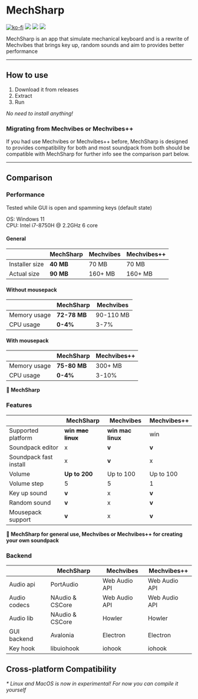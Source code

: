 ﻿# MechSharp

[![ko-fi](https://img.shields.io/badge/Support_me_on-Ko--fi-red)](https://ko-fi.com/G2G1SRUJG)
[![](https://img.shields.io/badge/Built_with-Avalonia-purple)](https://avaloniaui.net/)
[![](https://img.shields.io/badge/Built_with-.NET-blue)](https://dot.net/)
[![](https://img.shields.io/badge/Check-Mechvibes-white)](https://mechvibes.com)

MechSharp is an app that simulate mechanical keyboard and is a rewrite of Mechvibes that brings key up, random sounds and aim to provides better performance

---

## How to use

1. Download it from releases
2. Extract
3. Run

_No need to install anything!_

### Migrating from Mechvibes or Mechvibes++

If you had use Mechvibes or Mechvibes++ before, MechSharp is designed to provides compatibility for both and most soundpack from both should be compatible with MechSharp for further info see the comparison part below.

---

## Comparison

### Performance

Tested while GUI is open and spamming keys (default state)

OS: Windows 11 \
CPU: Intel i7-8750H @ 2.2GHz 6 core

#### General

|                | MechSharp     | Mechvibes | Mechvibes++ |
|----------------|---------------|-----------|-------------|
| Installer size | __40 MB__     | 70 MB     | 70 MB       |
| Actual size    | __90 MB__     | 160+ MB   | 160+ MB     |

#### Without mousepack

|                | MechSharp    | Mechvibes |
|----------------|--------------|-----------|
| Memory usage   | __72-78 MB__ | 90-110 MB |
| CPU usage      | __0-4%__     | 3-7%      |

#### With mousepack

|                | MechSharp    | Mechvibes++ |
|----------------|--------------|-------------|
| Memory usage   | __75-80 MB__ | 300+ MB     |
| CPU usage      | __0-4%__     | 3-10%       |

__👑 MechSharp__

### Features

|                        | MechSharp             | Mechvibes         | Mechvibes++ |
|------------------------|-----------------------|-------------------|-------------|
| Supported platform     | __win ~~mac linux~~__ | __win mac linux__ | win         |
| Soundpack editor       | x                     | __v__             | __v__       |
| Soundpack fast install | x                     | __v__             | x           |
| Volume                 | __Up to 200__         | Up to 100         | Up to 100   |
| Volume step            | 5                     | 5                 | 1           |
| Key up sound           | __v__                 | x                 | __v__       |
| Random sound           | __v__                 | x                 | __v__       |
| Mousepack support      | __v__                 | x                 | __v__       |

__👑 MechSharp for general use, Mechvibes or Mechvibes++ for creating your own soundpack__

### Backend

|              | MechSharp              | Mechvibes     | Mechvibes++   |
|--------------|------------------------|---------------|---------------|
| Audio api    | PortAudio              | Web Audio API | Web Audio API |
| Audio codecs | NAudio & CSCore        | Web Audio API | Web Audio API |
| Audio lib    | NAudio & CSCore        | Howler        | Howler        |
| GUI backend  | Avalonia               | Electron      | Electron      |
| Key hook     | libuiohook             | iohook        | iohook        |


## Cross-platform Compatibility

_* Linux and MacOS is now in experimental! For now you can compile it yourself_